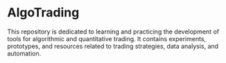 # AlgoTrading

This repository is dedicated to learning and practicing the development of tools for algorithmic and quantitative trading. It contains experiments, prototypes, and resources related to trading strategies, data analysis, and automation.